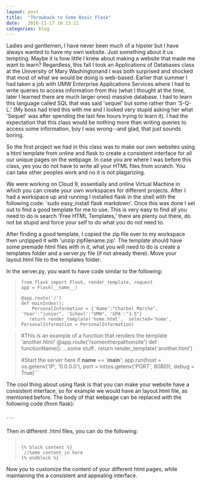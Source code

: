 ```yaml
---
layout: post
title:  "Throwback to Some Basic Flask"
date:   2016-11-17 16:13:11
categories: blog
---
```


Ladies and gentlemen, I have never been much of a hipster but I have always wanted to have my own website. Just something about it us tempting. Maybe it is how little I knew about making a website that made me want to learn? Regardless, this fall I took an Applications of Databases class at the University of Mary Washingtonand I was both surprised and shocked that most of what we would be doing is web-based. Earlier that summer I had taken a job with UMW Enterprise Applications Services where I had to write queries to access information from this (what I thought at the time, later I learned there are much larger ones) massive database. I had to learn this language called SQL that was said 'sequel' but some rather than 'S-Q-L.' (My boss had tried this with me and I looked very stupid asking her what 'Sequel' was after spending the last few hours trying to learn it). I had the expectation that this class would be nothing more than writing queries to access some information, boy I was wrong--and glad, that just sounds boring. 

So the first project we had in this class was to make our own websites using a html template from online and flask to create a consistent interface for all our unique pages on the webpage. In case you are where I was before this class, yes you do not have to write all your HTML files from scratch. You can take other peoples work and no it is not plagarizing. 

We were working on Cloud 9, essentially and online Virtual Machine in which you can create your own workspaces for different projects. After I had a workspace up and running I installed flask in the shell with the following code:  'sudo easy_install flask markdown'. Once this was done I set out to find a good template for me to use. This is very easy to find all you need to do is search 'Free HTML Templates,' there are plenty out there, do not be stupid and force your self to do what you do not need to.

After finding a good template, I copied the zip file over to my workspace then unzipped it with 'unzip zipfilename.zip'. The template should have some premade html files with in it, what you will need to do is create a templates folder and a server.py file (if not already there). Move your layout.html file to the templates folder.

In the server.py, you want to have code similar to the following:

>    ```import os, time, os.path, psycopg2, psycopg2.extras
>    from flask import Flask, render_template, request
>    app = Flask(__name__)
>    
>    @app.route('/')
>    def mainIndex(): 
>        PersonalInformation = {'Name':"Charbel Marche", 'Year':"junior", 'School':"UMW", 'GPA':"3.5"}
>       return render_template('home.html',  selected='home', PersonalInformation = PersonalInformation)
                                         
    
>    #This is an example of a function that renders the template 'another.html'
>    @app.route('/someotherpathonsite')
>    def functionName():
>        ...some stuff..
>        return render_template('another.html')
>        
>        
>    #Start the server here
>    if __name__ == '__main__':
>       app.run(host = os.getenv('IP', '0.0.0.0'), port = int(os.getenv('PORT', 8080)), debug = True)```
    
The cool thing about using flask is that you can make your website have a consistent interface, so for example we would have an layout.html file, as mentioned before. The body of that webpage can be replaced with the following code (from flask):

>    ```{% block content %} {% endblock %}
    ```
    
Then in different .html files, you can do the following:

>    ```{%extends "layout.html" %}
>    
>    {% block content %}
>     //Some content in here
>    {% endblock %}```

Now you to customize the content of your different html pages, while maintaining the a consistent and appealing interface.